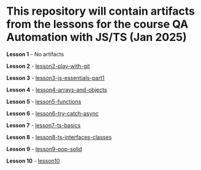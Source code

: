# This repository will contain artifacts from the lessons for the course QA Automation with JS/TS (Jan 2025)

**Lesson 1** - No artifacts

**Lesson 2** - [lesson2-play-with-git](./lesson2-play-with-git)

**Lesson 3** - [lesson3-js-essentials-part1](./lesson3-js-essentials-part1)

**Lesson 4** - [lesson4-arrays-and-objects](./lesson4-arrays)

**Lesson 5** - [lesson5-functions](./lesson5-functions)

**Lesson 6** - [lesson6-try-catch-async](./lesson6-try-catch-async)

**Lesson 7** - [lesson7-ts-basics](./lesson7-ts-basics)

**Lesson 8** - [lesson8-ts-interfaces-classes](./lesson8-ts-interfaces-classes)

**Lesson 9** - [lesson9-oop-solid](./lesson9-oop-solid)

**Lesson 10** - [lesson10](./lesson10)
